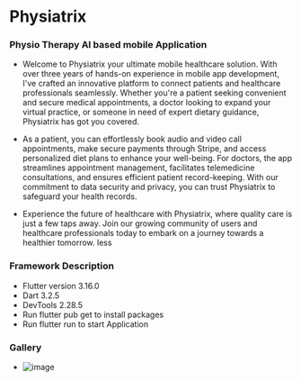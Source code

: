 # Physiatrix
### Physio Therapy AI based mobile Application
- Welcome to Physiatrix your ultimate mobile healthcare solution. With over three years of hands-on experience in mobile app development, I've crafted an innovative platform to connect patients and healthcare professionals seamlessly. Whether you're a patient seeking convenient and secure medical appointments, a doctor looking to expand your virtual practice, or someone in need of expert dietary guidance, Physiatrix has got you covered.

- As a patient, you can effortlessly book audio and video call appointments, make secure payments through Stripe, and access personalized diet plans to enhance your well-being. For doctors, the app streamlines appointment management, facilitates telemedicine consultations, and ensures efficient patient record-keeping. With our commitment to data security and privacy, you can trust Physiatrix to safeguard your health records.

-  Experience the future of healthcare with Physiatrix, where quality care is just a few taps away. Join our growing community of users and healthcare professionals today to embark on a journey towards a healthier tomorrow. less

### Framework Description
- Flutter version 3.16.0
- Dart 3.2.5
- DevTools 2.28.5
- Run flutter pub get to install packages
- Run flutter run to start Application

### Gallery
- ![image](https://github.com/Devconstofficial/Physiatrix/assets/156744519/81722797-4ce1-4c2e-a6fb-c388b24e9b54)
